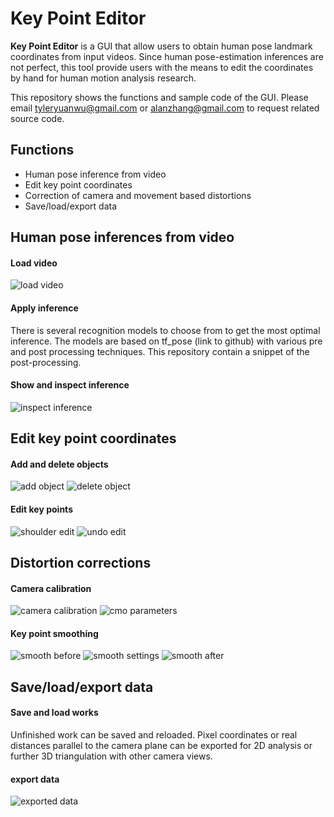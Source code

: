 # Key Point Editor

**Key Point Editor** is a GUI that allow users to obtain human pose landmark 
coordinates from input videos. Since human pose-estimation inferences are not 
perfect, this tool provide users with the means to edit the coordinates by 
hand for human motion analysis research.

This repository shows the functions and sample code of the GUI. Please email 
tyleryuanwu@gmail.com or alanzhang@gmail.com to request related source code.

## Functions     

* Human pose inference from video
* Edit key point coordinates
* Correction of camera and movement based distortions
* Save/load/export data

## Human pose inferences from video
#### Load video
![load video](https://github.com/Taireyune/keypoint_editor/blob/master/images/load_video.png)

#### Apply inference
There is several recognition models to choose from to get the most optimal inference.
The models are based on tf_pose (link to github) with various pre and post processing techniques.
This repository contain a snippet of the post-processing.

#### Show and inspect inference
![inspect inference](https://github.com/Taireyune/keypoint_editor/blob/master/images/show_inspect.gif)

## Edit key point coordinates
#### Add and delete objects
![add object](https://github.com/Taireyune/keypoint_editor/blob/master/images/add_object.png)
![delete object](https://github.com/Taireyune/keypoint_editor/blob/master/images/add_delete.png)

#### Edit key points
![shoulder edit](https://github.com/Taireyune/keypoint_editor/blob/master/images/shoulder_edit.gif)
![undo edit](https://github.com/Taireyune/keypoint_editor/blob/master/images/undo.png)

## Distortion corrections
#### Camera calibration
![camera calibration](https://github.com/Taireyune/keypoint_editor/blob/master/images/camera_calibration.png)
![cmo parameters](https://github.com/Taireyune/keypoint_editor/blob/master/images/cmo_parameters.png)

#### Key point smoothing
![smooth before](https://github.com/Taireyune/keypoint_editor/blob/master/images/smooth_before.png)
![smooth settings](https://github.com/Taireyune/keypoint_editor/blob/master/images/smooth_settings.png)
![smooth after](https://github.com/Taireyune/keypoint_editor/blob/master/images/smooth_after.png)

## Save/load/export data
#### Save and load works
Unfinished work can be saved and reloaded. Pixel coordinates or real distances 
parallel to the camera plane can be exported for 2D analysis or further 3D triangulation
with other camera views. 

#### export data
![exported data](https://github.com/Taireyune/keypoint_editor/blob/master/images/exported_data.png)



